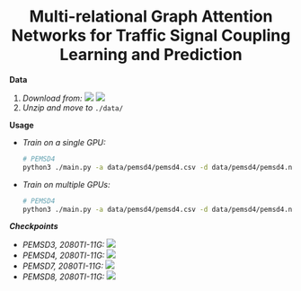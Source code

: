 <h1 align="center">Multi-relational Graph Attention Networks for Traffic Signal Coupling Learning and Prediction</h1>

**Data**

1. _Download from:_ [<img src="https://img.shields.io/badge/Google_Drive-4285F4?style=flat-square&logo=Google+Drive&logoColor=white"/>](https://drive.google.com/file/d/1oXSKwV71olfoeyt4dgoVXSdIN_S17hsL/view?usp=sharing) [<img src="https://img.shields.io/badge/Onedrive-0078D4?&style=flat-square&logo=Microsoft+OneDrive&logoColor=white"/>](https://1drv.ms/u/s!AufZP2YDvxUDlg5G8bGu7Ay7vzhX?e=X0asLx)
2. _Unzip and move to_ `./data/`

**Usage**

-   _Train on a single GPU:_

    ```bash
    # PEMSD4
    python3 ./main.py -a data/pemsd4/pemsd4.csv -d data/pemsd4/pemsd4.npz -o checkpoints/pemsd4/exp0 -n 307 -c 3 -b 64 -j 4
    ```

-   _Train on multiple GPUs:_

    ```bash
    # PEMSD4
    python3 ./main.py -a data/pemsd4/pemsd4.csv -d data/pemsd4/pemsd4.npz -o checkpoints/pemsd4/exp1 -n 307 -c 3 -b 64 -j 4 --gpus 0,1,2,3
    ```

**_Checkpoints_**

-   _PEMSD3, 2080TI-11G:_ [<img src="https://img.shields.io/badge/PEMSD3-MAE=15.60_MAPE=16.36_RMSE=26.36-4EAA25?style=flat-square"/>](https://drive.google.com/file/d/16bUCaI4p23vTGdMOXRRT45TNqci7VLCi/view?usp=sharing)
-   _PEMSD4, 2080TI-11G:_ [<img src="https://img.shields.io/badge/PEMSD4-MAE=19.58_MAPE=13.52_RMSE=31.72-4EAA25?style=flat-square"/>](https://drive.google.com/file/d/1CzS1-OCZXP6g8jM_CAMZGWlHRDyRxDBH/view?usp=sharing)
-   _PEMSD7, 2080TI-11G:_ [<img src="https://img.shields.io/badge/PEMSD7-MAE=20.44_MAPE=8.85_RMSE=34.11-4EAA25?style=flat-square">](https://drive.google.com/file/d/1a9VdvFOaMGU9-JyeRlDUDlzjHdrsEKSr/view?usp=sharing)
-   _PEMSD8, 2080TI-11G:_ [<img src="https://img.shields.io/badge/PEMSD8-MAE=14.58_MAPE=10.10_RMSE=23.94-4EAA25?style=flat-square"/>](https://drive.google.com/file/d/18_mJtL0G6KQZF8QxSLQu9THFg-h_46q-/view?usp=sharing)
